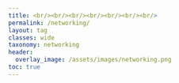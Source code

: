 ```yaml
---
title: <br/><br/><br/><br/><br/><br/><br/>
permalink: /networking/
layout: tag
classes: wide
taxonomy: networking
header:
  overlay_image: /assets/images/networking.png
toc: true
---
```

